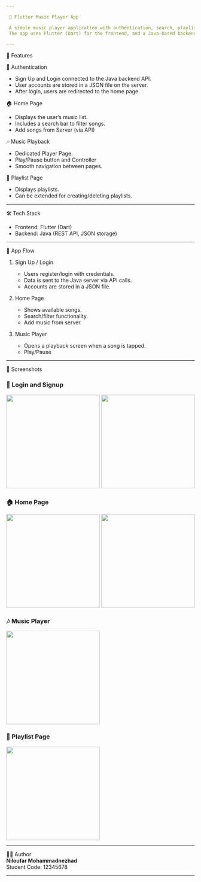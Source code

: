 ```yaml
---

 🎵 Flutter Music Player App

 A simple music player application with authentication, search, playlists, and playback features.
 The app uses Flutter (Dart) for the frontend, and a Java-based backend API that manages user accounts and music data.

---
```


 🚀 Features

 🔐 Authentication
 - Sign Up and Login connected to the Java backend API.
 - User accounts are stored in a JSON file on the server.
 - After login, users are redirected to the home page.

 🏠 Home Page
 - Displays the user’s music list.
 - Includes a search bar to filter songs.
 - Add songs from Server (via API)

 🎶 Music Playback
 - Dedicated Player Page.
 - Play/Pause button and Controller
 - Smooth navigation between pages.

 📂 Playlist Page
 - Displays playlists.
 - Can be extended for creating/deleting playlists.

---

 🛠️ Tech Stack
 - Frontend: Flutter (Dart)
 - Backend: Java (REST API, JSON storage)

---

 📱 App Flow

 1. Sign Up / Login
    - Users register/login with credentials.
    - Data is sent to the Java server via API calls.
    - Accounts are stored in a JSON file.

 2. Home Page
    - Shows available songs.
    - Search/filter functionality.
    - Add music from server.

 3. Music Player
    - Opens a playback screen when a song is tapped.
    - Play/Pause

---

 📸 Screenshots  

### 🔐 Login and Signup 
<img src="https://github.com/user-attachments/assets/83e4b34e-f74a-42eb-bbc1-ba222b516bbe" width="250" />
<img src="https://github.com/user-attachments/assets/0d27c620-dd05-4db2-8eab-537184607993" width="250" />

### 🏠 Home Page
<img src="https://github.com/user-attachments/assets/b8d73b44-909c-42dd-af2f-c4afb2be68e7" width="250" />
<img src="https://github.com/user-attachments/assets/53a463d0-fa27-4ef0-96a6-e8396f006d1b" width="250" />


### 🎶 Music Player
<img src="https://user-images.githubusercontent.com/1234567/player.png" width="250" />

### 📂 Playlist Page
<img src="https://user-images.githubusercontent.com/1234567/playlist.png" width="250" />

---

👩‍💻 Author  
**Niloufar Mohammadnezhad**  
Student Code: 12345678  

---
